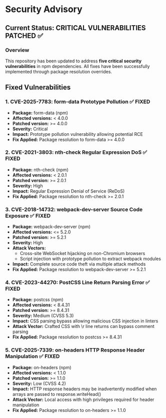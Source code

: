 # Security Advisory

## Current Status: CRITICAL VULNERABILITIES PATCHED ✅

### Overview
This repository has been updated to address **five critical security vulnerabilities** in npm dependencies. All fixes have been successfully implemented through package resolution overrides.

## Fixed Vulnerabilities

### 1. CVE-2025-7783: form-data Prototype Pollution ✅ FIXED
- **Package:** form-data (npm)
- **Affected versions:** < 4.0.0
- **Patched version:** >= 4.0.0
- **Severity:** Critical
- **Impact:** Prototype pollution vulnerability allowing potential RCE
- **Fix Applied:** Package resolution to form-data >= 4.0.0

### 2. CVE-2021-3803: nth-check Regular Expression DoS ✅ FIXED
- **Package:** nth-check (npm)
- **Affected versions:** < 2.0.1
- **Patched version:** >= 2.0.1
- **Severity:** High
- **Impact:** Regular Expression Denial of Service (ReDoS)
- **Fix Applied:** Package resolution to nth-check >= 2.0.1

### 3. CVE-2018-14732: webpack-dev-server Source Code Exposure ✅ FIXED
- **Package:** webpack-dev-server (npm)
- **Affected versions:** <= 5.2.0
- **Patched version:** >= 5.2.1
- **Severity:** High
- **Attack Vectors:** 
  - Cross-site WebSocket hijacking on non-Chromium browsers
  - Script injection with prototype pollution to extract webpack modules
- **Impact:** Complete source code theft via multiple attack methods
- **Fix Applied:** Package resolution to webpack-dev-server >= 5.2.1

### 4. CVE-2023-44270: PostCSS Line Return Parsing Error ✅ FIXED
- **Package:** postcss (npm)
- **Affected versions:** < 8.4.31
- **Patched version:** >= 8.4.31
- **Severity:** Medium (CVSS 5.3)
- **Impact:** CSS parsing bypass allowing malicious CSS injection in linters
- **Attack Vector:** Crafted CSS with \r line returns can bypass comment parsing
- **Fix Applied:** Package resolution to postcss >= 8.4.31

### 5. CVE-2025-7339: on-headers HTTP Response Header Manipulation ✅ FIXED
- **Package:** on-headers (npm)
- **Affected versions:** < 1.1.0
- **Patched version:** >= 1.1.0
- **Severity:** Low (CVSS 4.2)
- **Impact:** HTTP response headers may be inadvertently modified when arrays are passed to response.writeHead()
- **Attack Vector:** Local access with high privileges required for header manipulation
- **Fix Applied:** Package resolution to on-headers >= 1.1.0

